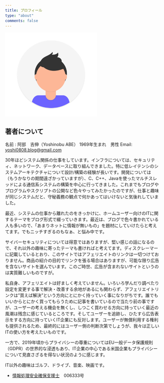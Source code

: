 ```yaml
---
title: プロフィール
type: "about"
comments: false
---
```

<img src="./undraw_profile_pic_ic5t.png" width="300" >

## 著者について

 名前 : 阿部　吉伸（Yoshinobu ABE）
 1969年生まれ　男性
 Email: <yoshi0808.blog@gmail.com>

30年ほどシステム関係の仕事をしています。インフラについては、セキュリティ、ネットワーク、データベースに取り組んできました。特に低レイテンシのシステムアーキテクチャについて設計/構築の経験が長いです。開発については（もうかなりの期間遠ざかっていますが）、C、C++、Javaを使ったマルチスレッドによる通信系システムの構築を中心に行ってきました。これまでもブログやプログラムやスクリプトの公開など色々やってみたかったのですが、仕事と趣味が同じシステムだと、守秘義務の観点で何かあってはいけないと気後れしていました。

最近、システムの仕事から離れたのをきっかけに、ホームユーザー向けのITに関するテーマをブログ形式で綴っていきます。最近は、ブログで色々書かれている人も多いので、「あまりネットに情報が無いもの」を題材にしていけたらと考えてます。でもニッチすぎるのもなぁ、と悩み中です。

サイバーセキュリティについては得意ではありますが、堅い感じの話になるので、それ以外の趣味に寄ったテーマも書ければと考えてます。ディスクレーマーに記載しているとおり、このサイトではアフェリエイトのリンクは一切つけておりません。商品の紹介の目的でリンクを張る場合はありますが、可能な限り広告を含ないサイトを選んでいます。このご時世、広告が含まれないサイトというのは実質難しいものですが。

私自身、アフェリエイトは好ましく考えていません。いろいろ学んだり調べたり設定を変更する事で解決・改善する余地があるにも関わらず、アフェリエイトリンクは”買えば解決”という方向にとにかく持っていく事になりがちです。誰でもいいからとにかく買ってもらうために記事を書いているので当たり前の事ですが、ユーザーの考える機会を無くし、しつこく買わせる方向に持っていく最近の風潮は残念に感じているところです。そしてユーザーを追跡し、ひたすら広告表示をする方向に持っていくIT企業にも反対します。ユーザーが無償利用する権利も提供されるため、最終的にはユーザー側の判断次第でしょうが、我々は正しいITの使い方を考えたいものです。

一方で、2019年頃からプライバシーの尊重についてはEU一般データ保護規則（GDPR）の世界的な浸透もあり、IT企業の中心である米国企業もプライバシーについて見直さざるを得ない状況のように感じます。

IT以外の趣味はゴルフ、ドライブ、音楽、映画です。

- [情報処理安全確保支援士](https://www.ipa.go.jp/siensi/whatsriss/index.html)　006333号

